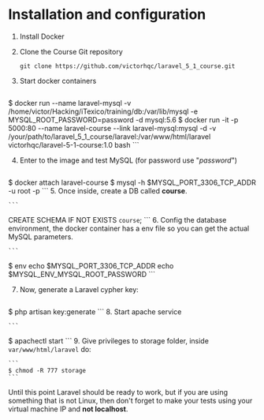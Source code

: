 # Installation and configuration
1. Install Docker
2. Clone the Course Git repository
    ```
    git clone https://github.com/victorhqc/laravel_5_1_course.git
    ```
3. Start docker containers

    ```
$ docker run --name laravel-mysql -v /home/victor/Hacking/iTexico/training/db:/var/lib/mysql -e MYSQL_ROOT_PASSWORD=password -d mysql:5.6
$ docker run -it -p 5000:80 --name laravel-course --link laravel-mysql:mysql -d -v /your/path/to/laravel_5_1_course/laravel:/var/www/html/laravel victorhqc/laravel-5-1-course:1.0 bash
    ```

4. Enter to the image and test MySQL (for password use "_password_")

    ```
$ docker attach laravel-course
$ mysql -h $MYSQL_PORT_3306_TCP_ADDR -u root -p
    ```
5. Once inside, create a DB called **course**.

    ```
CREATE SCHEMA IF NOT EXISTS `course`;
    ```
6. Config the database environment, the docker container has a env file so you can get the actual MySQL parameters.

    ```
$ env
echo $MYSQL_PORT_3306_TCP_ADDR
echo $MYSQL_ENV_MYSQL_ROOT_PASSWORD
    ```

7. Now, generate a Laravel cypher key:

    ```
$ php artisan key:generate
    ```
8. Start apache service

    ```
$ apachectl start
    ```
9. Give privileges to storage folder, inside `var/www/html/laravel` do:

    ```
    $ chmod -R 777 storage
    ```

Until this point Laravel should be ready to work, but if you are using something that is not Linux, then don't forget to make your tests using your virtual machine IP and **not localhost**.
